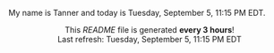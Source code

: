 My name is Tanner and today is Tuesday, September 5, 11:15 PM EDT.

<p align="center">This <i>README</i> file is generated <b>every 3 hours</b>!</br>Last refresh: Tuesday, September 5, 11:15 PM EDT<br /></p>
